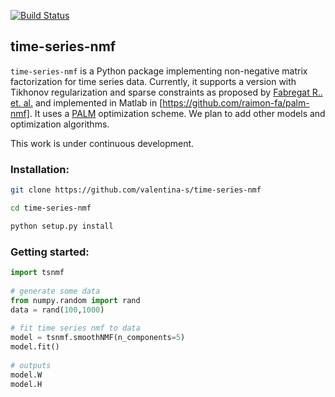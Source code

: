 [![Build Status](https://travis-ci.org/valentina-s/time-series-nmf.svg?branch=master)](https://travis-ci.org/valentina-s/time-series-nmf)

## time-series-nmf  

`time-series-nmf` is a Python package implementing non-negative matrix factorization for time series data. Currently, it supports a version with Tikhonov regularization and sparse constraints as proposed by [Fabregat R.. et. al.](https://arxiv.org/abs/1910.14576) and implemented in Matlab in [https://github.com/raimon-fa/palm-nmf]. It uses a [PALM](https://link.springer.com/article/10.1007/s10107-013-0701-9) optimization scheme. We plan to add other models and optimization algorithms. 

This work is under continuous development. 

### Installation:

```bash
git clone https://github.com/valentina-s/time-series-nmf

cd time-series-nmf

python setup.py install
```

### Getting started:
```python
import tsnmf
    
# generate some data
from numpy.random import rand
data = rand(100,1000)
    
# fit time series nmf to data
model = tsnmf.smoothNMF(n_components=5)
model.fit()
    
# outputs
model.W
model.H

```





